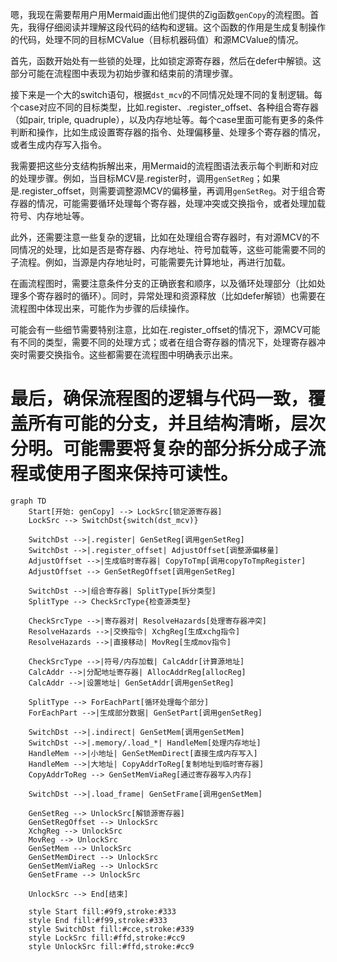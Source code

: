 嗯，我现在需要帮用户用Mermaid画出他们提供的Zig函数`genCopy`的流程图。首先，我得仔细阅读并理解这段代码的结构和逻辑。这个函数的作用是生成复制操作的代码，处理不同的目标MCValue（目标机器码值）和源MCValue的情况。

首先，函数开始处有一些锁的处理，比如锁定源寄存器，然后在defer中解锁。这部分可能在流程图中表现为初始步骤和结束前的清理步骤。

接下来是一个大的switch语句，根据`dst_mcv`的不同情况处理不同的复制逻辑。每个case对应不同的目标类型，比如.register、.register_offset、各种组合寄存器（如pair, triple, quadruple），以及内存地址等。每个case里面可能有更多的条件判断和操作，比如生成设置寄存器的指令、处理偏移量、处理多个寄存器的情况，或者生成内存写入指令。

我需要把这些分支结构拆解出来，用Mermaid的流程图语法表示每个判断和对应的处理步骤。例如，当目标MCV是.register时，调用`genSetReg`；如果是.register_offset，则需要调整源MCV的偏移量，再调用`genSetReg`。对于组合寄存器的情况，可能需要循环处理每个寄存器，处理冲突或交换指令，或者处理加载符号、内存地址等。

此外，还需要注意一些复杂的逻辑，比如在处理组合寄存器时，有对源MCV的不同情况的处理，比如是否是寄存器、内存地址、符号加载等，这些可能需要不同的子流程。例如，当源是内存地址时，可能需要先计算地址，再进行加载。

在画流程图时，需要注意条件分支的正确嵌套和顺序，以及循环处理部分（比如处理多个寄存器时的循环）。同时，异常处理和资源释放（比如defer解锁）也需要在流程图中体现出来，可能作为步骤的后续操作。

可能会有一些细节需要特别注意，比如在.register_offset的情况下，源MCV可能有不同的类型，需要不同的处理方式；或者在组合寄存器的情况下，处理寄存器冲突时需要交换指令。这些都需要在流程图中明确表示出来。

最后，确保流程图的逻辑与代码一致，覆盖所有可能的分支，并且结构清晰，层次分明。可能需要将复杂的部分拆分成子流程或使用子图来保持可读性。
================================================
```mermaid
graph TD
    Start[开始: genCopy] --> LockSrc[锁定源寄存器]
    LockSrc --> SwitchDst{switch(dst_mcv)}
    
    SwitchDst -->|.register| GenSetReg[调用genSetReg]
    SwitchDst -->|.register_offset| AdjustOffset[调整源偏移量]
    AdjustOffset -->|生成临时寄存器| CopyToTmp[调用copyToTmpRegister]
    AdjustOffset --> GenSetRegOffset[调用genSetReg]
    
    SwitchDst -->|组合寄存器| SplitType[拆分类型]
    SplitType --> CheckSrcType{检查源类型}
    
    CheckSrcType -->|寄存器对| ResolveHazards[处理寄存器冲突]
    ResolveHazards -->|交换指令| XchgReg[生成xchg指令]
    ResolveHazards -->|直接移动| MovReg[生成mov指令]
    
    CheckSrcType -->|符号/内存加载| CalcAddr[计算源地址]
    CalcAddr -->|分配地址寄存器| AllocAddrReg[allocReg]
    CalcAddr -->|设置地址| GenSetAddr[调用genSetReg]
    
    SplitType --> ForEachPart[循环处理每个部分]
    ForEachPart -->|生成部分数据| GenSetPart[调用genSetReg]
    
    SwitchDst -->|.indirect| GenSetMem[调用genSetMem]
    SwitchDst -->|.memory/.load_*| HandleMem[处理内存地址]
    HandleMem -->|小地址| GenSetMemDirect[直接生成内存写入]
    HandleMem -->|大地址| CopyAddrToReg[复制地址到临时寄存器]
    CopyAddrToReg --> GenSetMemViaReg[通过寄存器写入内存]
    
    SwitchDst -->|.load_frame| GenSetFrame[调用genSetMem]
    
    GenSetReg --> UnlockSrc[解锁源寄存器]
    GenSetRegOffset --> UnlockSrc
    XchgReg --> UnlockSrc
    MovReg --> UnlockSrc
    GenSetMem --> UnlockSrc
    GenSetMemDirect --> UnlockSrc
    GenSetMemViaReg --> UnlockSrc
    GenSetFrame --> UnlockSrc
    
    UnlockSrc --> End[结束]
    
    style Start fill:#9f9,stroke:#333
    style End fill:#f99,stroke:#333
    style SwitchDst fill:#cce,stroke:#339
    style LockSrc fill:#ffd,stroke:#cc9
    style UnlockSrc fill:#ffd,stroke:#cc9
```